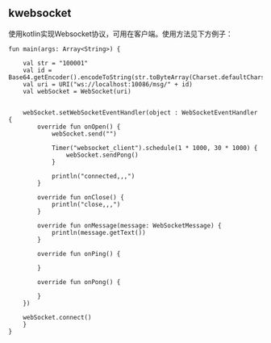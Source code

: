 ## kwebsocket
使用kotlin实现Websocket协议，可用在客户端。使用方法见下方例子：

    fun main(args: Array<String>) {
    
        val str = "100001"
        val id = Base64.getEncoder().encodeToString(str.toByteArray(Charset.defaultCharset()))
        val uri = URI("ws://localhost:10086/msg/" + id)
        val webSocket = WebSocket(uri)
    
    
        webSocket.setWebSocketEventHandler(object : WebSocketEventHandler {
            override fun onOpen() {
                webSocket.send("")
    
                Timer("websocket_client").schedule(1 * 1000, 30 * 1000) {
                    webSocket.sendPong()
                }
    
                println("connected,,,")
            }
    
            override fun onClose() {
                println("close,,,")
            }
    
            override fun onMessage(message: WebSocketMessage) {
                println(message.getText())
            }
    
            override fun onPing() {
    
            }
    
            override fun onPong() {
    
            }
        })
    
        webSocket.connect()
        }
    }